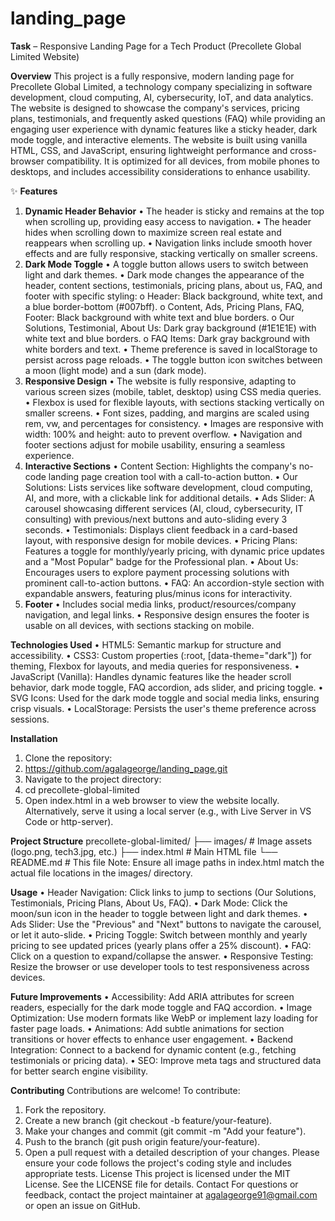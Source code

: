 # landing_page
**Task** – Responsive Landing Page for a Tech Product (Precollete Global Limited Website) 

**Overview**
This project is a fully responsive, modern landing page for Precollete Global Limited, a technology company specializing in software development, cloud computing, AI, cybersecurity, IoT, and data analytics. The website is designed to showcase the company's services, pricing plans, testimonials, and frequently asked questions (FAQ) while providing an engaging user experience with dynamic features like a sticky header, dark mode toggle, and interactive elements.
The website is built using vanilla HTML, CSS, and JavaScript, ensuring lightweight performance and cross-browser compatibility. It is optimized for all devices, from mobile phones to desktops, and includes accessibility considerations to enhance usability.

✨ **Features**
1. **Dynamic Header Behavior**
  •	The header is sticky and remains at the top when scrolling up, providing easy access to navigation.
  •	The header hides when scrolling down to maximize screen real estate and reappears when scrolling up.
  •	Navigation links include smooth hover effects and are fully responsive, stacking vertically on smaller screens.
2. **Dark Mode Toggle**
  •	A toggle button allows users to switch between light and dark themes.
  •	Dark mode changes the appearance of the header, content sections, testimonials, pricing plans, about us, FAQ, and footer with specific styling:
  o	Header: Black background, white text, and a blue border-bottom (#007bff).
  o	Content, Ads, Pricing Plans, FAQ, Footer: Black background with white text and blue borders.
  o	Our Solutions, Testimonial, About Us: Dark gray background (#1E1E1E) with white text and blue borders.
  o	FAQ Items: Dark gray background with white borders and text.
  •	Theme preference is saved in localStorage to persist across page reloads.
  •	The toggle button icon switches between a moon (light mode) and a sun (dark mode).
3. **Responsive Design**
  •	The website is fully responsive, adapting to various screen sizes (mobile, tablet, desktop) using CSS media queries.
  •	Flexbox is used for flexible layouts, with sections stacking vertically on smaller screens.
  •	Font sizes, padding, and margins are scaled using rem, vw, and percentages for consistency.
  •	Images are responsive with width: 100% and height: auto to prevent overflow.
  •	Navigation and footer sections adjust for mobile usability, ensuring a seamless experience.
4. **Interactive Sections**
  •	Content Section: Highlights the company's no-code landing page creation tool with a call-to-action button.
  •	Our Solutions: Lists services like software development, cloud computing, AI, and more, with a clickable link for additional details.
  •	Ads Slider: A carousel showcasing different services (AI, cloud, cybersecurity, IT consulting) with previous/next buttons and auto-sliding every 3 seconds.
  •	Testimonials: Displays client feedback in a card-based layout, with responsive design for mobile devices.
  •	Pricing Plans: Features a toggle for monthly/yearly pricing, with dynamic price updates and a "Most Popular" badge for the Professional plan.
  •	About Us: Encourages users to explore payment processing solutions with prominent call-to-action buttons.
  •	FAQ: An accordion-style section with expandable answers, featuring plus/minus icons for interactivity.
5. **Footer**
  •	Includes social media links, product/resources/company navigation, and legal links.
  •	Responsive design ensures the footer is usable on all devices, with sections stacking on mobile.

**Technologies Used**
•	HTML5: Semantic markup for structure and accessibility.
•	CSS3: Custom properties (:root, [data-theme="dark"]) for theming, Flexbox for layouts, and media queries for responsiveness.
•	JavaScript (Vanilla): Handles dynamic features like the header scroll behavior, dark mode toggle, FAQ accordion, ads slider, and pricing toggle.
•	SVG Icons: Used for the dark mode toggle and social media links, ensuring crisp visuals.
•	LocalStorage: Persists the user's theme preference across sessions.

**Installation**
1.	Clone the repository:
2.	https://github.com/agalageorge/landing_page.git 
3.	Navigate to the project directory:
4.	cd precollete-global-limited
5.	Open index.html in a web browser to view the website locally. Alternatively, serve it using a local server (e.g., with Live Server in VS Code or http-server).

**Project Structure**
precollete-global-limited/
├── images/                 # Image assets (logo.png, tech3.jpg, etc.)
├── index.html             # Main HTML file
└── README.md              # This file
Note: Ensure all image paths in index.html match the actual file locations in the images/ directory.

**Usage**
•	Header Navigation: Click links to jump to sections (Our Solutions, Testimonials, Pricing Plans, About Us, FAQ).
•	Dark Mode: Click the moon/sun icon in the header to toggle between light and dark themes.
•	Ads Slider: Use the "Previous" and "Next" buttons to navigate the carousel, or let it auto-slide.
•	Pricing Toggle: Switch between monthly and yearly pricing to see updated prices (yearly plans offer a 25% discount).
•	FAQ: Click on a question to expand/collapse the answer.
•	Responsive Testing: Resize the browser or use developer tools to test responsiveness across devices.

**Future Improvements**
•	Accessibility: Add ARIA attributes for screen readers, especially for the dark mode toggle and FAQ accordion.
•	Image Optimization: Use modern formats like WebP or implement lazy loading for faster page loads.
•	Animations: Add subtle animations for section transitions or hover effects to enhance user engagement.
•	Backend Integration: Connect to a backend for dynamic content (e.g., fetching testimonials or pricing data).
•	SEO: Improve meta tags and structured data for better search engine visibility.

**Contributing**
Contributions are welcome! To contribute:
1.	Fork the repository.
2.	Create a new branch (git checkout -b feature/your-feature).
3.	Make your changes and commit (git commit -m "Add your feature").
4.	Push to the branch (git push origin feature/your-feature).
5.	Open a pull request with a detailed description of your changes.
Please ensure your code follows the project's coding style and includes appropriate tests.
License
This project is licensed under the MIT License. See the LICENSE file for details.
Contact
For questions or feedback, contact the project maintainer at agalageorge91@gmail.com or open an issue on GitHub.
